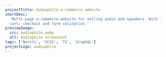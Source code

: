 ```yaml
---
projectTitle: Audiophile e-commerce website
shortDesc:
  'Multi-page e-commerce website for selling audio and speakers. With fully functional shopping
  cart, checkout and form validation.'
previewImage:
  src: audiophile.webp
  alt: Audiophile Screenshot
tags: ['NextJs', 'SCSS', 'TS', 'GraphQL']
projectLogo: audiophile
---
```

